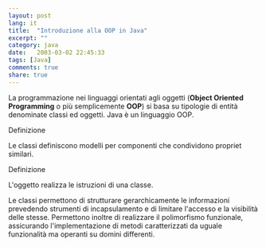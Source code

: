 ```yaml
---
layout: post
lang: it
title:  "Introduzione alla OOP in Java"
excerpt: ""
category: java
date:   2003-03-02 22:45:33
tags: [Java]
comments: true
share: true
--- 
```

La programmazione nei linguaggi orientati agli oggetti (**Object Oriented Programming** o più semplicemente **OOP**) 
si basa su tipologie di entità denominate classi ed oggetti. Java è un linguaggio OOP.

Definizione

Le classi definiscono modelli per componenti che condividono propriet similari.

Definizione

L'oggetto realizza le istruzioni di una classe.

Le classi permettono di strutturare gerarchicamente le informazioni prevedendo strumenti di 
incapsulamento e di limitare l'accesso e la visibilità delle stesse.
Permettono inoltre di realizzare il polimorfismo funzionale, assicurando l'implementazione di 
metodi caratterizzati da uguale funzionalità ma operanti su domini differenti.
